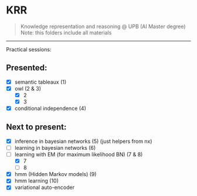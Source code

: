 # KRR

> Knowledge representation and reasoning @ UPB (AI Master degree)
> Note: this folders include all materials

---

Practical sessions:

## Presented:

-   [x] semantic tableaux (1)
-   [x] owl (2 & 3)
    -   [x] 2
    -   [x] 3
-   [x] conditional independence (4)

## Next to present:

-   [x] inference in bayesian networks (5) (just helpers from nx)
-   [ ] learning in bayesian networks (6)
-   [ ] learning with EM (for maximum likelihood BN) (7 & 8)
    -   [x] 7
    -   [ ] 8
-   [x] hmm (Hidden Markov models) (9)
-   [x] hmm learning (10)
-   [x] variational auto-encoder
